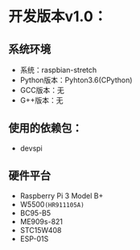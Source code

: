 # 开发版本v1.0：

## 系统环境

- 系统：raspbian-stretch
- Python版本：Pyhton3.6(CPython)
- GCC版本：无
- G++版本：无

## 使用的依赖包：

- devspi

## 硬件平台

- Raspberry Pi 3 Model B+
- W5500`(HR911105A)`
- BC95-B5
- ME909s-821
- STC15W408
- ESP-01S